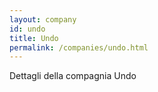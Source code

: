 ```yaml
---
layout: company
id: undo
title: Undo
permalink: /companies/undo.html
---
```


Dettagli della compagnia Undo